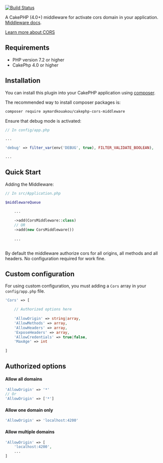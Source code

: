 [![Build Status](https://travis-ci.com/aymeekouakou/cakephp-cors-middleware.svg?branch=master)](https://travis-ci.com/aymeekouakou/cakephp-cors-middleware)

A CakePHP (4.0+) middleware for activate cors domain in your application. [Middleware docs](https://book.cakephp.org/3.0/en/controllers/middleware.html).

[Learn more about CORS](https://developer.mozilla.org/en-US/docs/Web/HTTP/CORS)

## Requirements

- PHP version 7.2 or higher
- CakePhp 4.0 or higher

## Installation

You can install this plugin into your CakePHP application using [composer](http://getcomposer.org).

The recommended way to install composer packages is:

```bash
composer require aymardkouakou/cakephp-cors-middleware
```

Ensure that debug mode is activated:
```php
// In config/app.php

...

'debug' => filter_var(env('DEBUG', true), FILTER_VALIDATE_BOOLEAN),

...
```

## Quick Start

Adding the Middleware:

```php
// In src/Application.php

$middlewareQueue

    ...
    
    ->add(CorsMiddleware::class)
    // OR 
    ->add(new CorsMiddleware())
    
    ...
    
```

By default the middleware authorize cors for all origins, all methods and all headers. No configuration required for work fine.

## Custom configuration

For using custom configuration, you must adding a ````Cors```` array in your ````config/app.php```` file.

````php
'Cors' => [

    // Authorized options here
    
    'AllowOrigin' => string|array,
    'AllowMethods' => array,
    'AllowHeaders' => array,
    'ExposeHeaders' => array,
    'AllowCredentials' => true|false,
    'MaxAge' => int
    
]
````

## Authorized options

#### Allow all domains
 
````php
'AllowOrigin' => '*'
// Or
'AllowOrigin' => ['*']
````

#### Allow one domain only
 
````php
'AllowOrigin' => 'localhost:4200'
````

#### Allow multiple domains
 
````php
'AllowOrigin' => [
    'localhost:4200',
    ...
]
````
